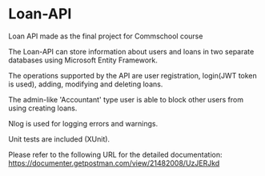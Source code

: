 # Loan-API
Loan API made as the final project for Commschool course

The Loan-API can store information about users and loans in two separate databases using Microsoft Entity Framework.

The operations supported by the API are user registration, login(JWT token is used), adding, modifying and deleting loans.

The admin-like 'Accountant' type user is able to block other users from using creating loans. 

Nlog is used for logging errors and warnings.

Unit tests are included (XUnit).

Please refer to the following URL for the detailed documentation: https://documenter.getpostman.com/view/21482008/UzJERJkd
